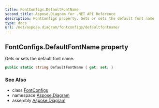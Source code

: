 ```yaml
---
title: FontConfigs.DefaultFontName
second_title: Aspose.Diagram for .NET API Reference
description: FontConfigs property. Gets or sets the default font name
type: docs
url: /net/aspose.diagram/fontconfigs/defaultfontname/
---
```

## FontConfigs.DefaultFontName property

Gets or sets the default font name.

```csharp
public static string DefaultFontName { get; set; }
```

### See Also

* class [FontConfigs](../)
* namespace [Aspose.Diagram](../../fontconfigs/)
* assembly [Aspose.Diagram](../../../)



